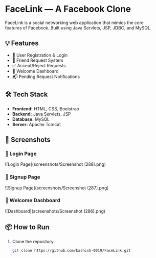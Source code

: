 # FaceLink — A Facebook Clone

FaceLink is a social networking web application that mimics the core features of Facebook. Built using Java Servlets, JSP, JDBC, and MySQL.

## 💡 Features

- 🔐 User Registration & Login
- 👥 Friend Request System
- ✅ Accept/Reject Requests
- 💬 Welcome Dashboard
- 📬 Pending Request Notifications

## 🛠️ Tech Stack

- **Frontend:** HTML, CSS, Bootstrap
- **Backend:** Java Servlets, JSP
- **Database:** MySQL
- **Server:** Apache Tomcat

## 📸 Screenshots

### 🔐 Login Page
![Login Page](screenshots/Screenshot (288).png)

### 📝 Signup Page
![Signup Page](screenshots/Screenshot (287).png)

### 🎉 Welcome Dashboard
![Dashboard](screenshots/Screenshot (286).png)

## 📦 How to Run

1. Clone the repository:
   ```bash
   git clone https://github.com/kashish-0019/FaceLink.git
